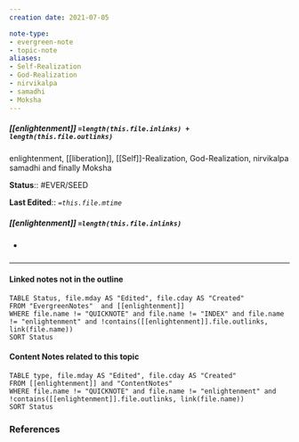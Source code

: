 ```yaml
---
creation date: 2021-07-05

note-type: 
- evergreen-note
- topic-note
aliases:
- Self-Realization
- God-Realization
- nirvikalpa
- samadhi
- Moksha
---
```

 
##### [[enlightenment]] `=length(this.file.inlinks) + length(this.file.outlinks)`
enlightenment, [[liberation]], [[Self]]-Realization, God-Realization, nirvikalpa samadhi and finally Moksha

**Status**:: #EVER/SEED

**Last Edited**:: *`=this.file.mtime`*
##### [[enlightenment]] `=length(this.file.inlinks)` 
- 

### <hr class="dataviews"/>

#### Linked notes not in the outline
```dataview
TABLE Status, file.mday AS "Edited", file.cday AS "Created"
FROM "EvergreenNotes"  and [[enlightenment]]
WHERE file.name != "QUICKNOTE" and file.name != "INDEX" and file.name != "enlightenment" and !contains([[enlightenment]].file.outlinks, link(file.name))
SORT Status
```

#### Content Notes related to this topic
```dataview
TABLE type, file.mday AS "Edited", file.cday AS "Created"
FROM [[enlightenment]] and "ContentNotes"
WHERE file.name != "QUICKNOTE" and file.name != "enlightenment" and !contains([[enlightenment]].file.outlinks, link(file.name))
SORT Status
```

### References
